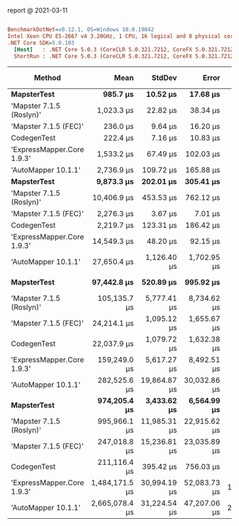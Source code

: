 ﻿report @ 2021-03-11

``` ini

BenchmarkDotNet=v0.12.1, OS=Windows 10.0.19042
Intel Xeon CPU E5-2667 v4 3.20GHz, 1 CPU, 16 logical and 8 physical cores
.NET Core SDK=5.0.103
  [Host]   : .NET Core 5.0.3 (CoreCLR 5.0.321.7212, CoreFX 5.0.321.7212), X64 RyuJIT
  ShortRun : .NET Core 5.0.3 (CoreCLR 5.0.321.7212, CoreFX 5.0.321.7212), X64 RyuJIT


```
|                     Method |           Mean |       StdDev |        Error |       Gen 0 |     Gen 1 | Gen 2 |     Allocated |
|--------------------------- |---------------:|-------------:|-------------:|------------:|----------:|------:|--------------:|
|                **MapsterTest** |       **985.7 μs** |     **10.52 μs** |     **17.68 μs** |     **62.5000** |         **-** |     **-** |      **812.5 KB** |
|   &#39;Mapster 7.1.5 (Roslyn)&#39; |     1,023.3 μs |     22.82 μs |     38.34 μs |     62.5000 |         - |     - |      812.5 KB |
|      &#39;Mapster 7.1.5 (FEC)&#39; |       236.0 μs |      9.64 μs |     16.20 μs |     58.5938 |         - |     - |        750 KB |
|                CodegenTest |       222.4 μs |      7.16 μs |     10.83 μs |     63.4766 |         - |     - |      812.5 KB |
| &#39;ExpressMapper.Core 1.9.3&#39; |     1,533.2 μs |     67.49 μs |    102.03 μs |    132.8125 |         - |     - |    1718.75 KB |
|        &#39;AutoMapper 10.1.1&#39; |     2,736.9 μs |    109.72 μs |    165.88 μs |    242.1875 |         - |     - |       3125 KB |
|                **MapsterTest** |     **9,873.3 μs** |    **202.01 μs** |    **305.41 μs** |    **625.0000** |         **-** |     **-** |       **8125 KB** |
|   &#39;Mapster 7.1.5 (Roslyn)&#39; |    10,406.9 μs |    453.53 μs |    762.12 μs |    625.0000 |         - |     - |       8125 KB |
|      &#39;Mapster 7.1.5 (FEC)&#39; |     2,276.3 μs |      3.67 μs |      7.01 μs |    585.9375 |         - |     - |       7500 KB |
|                CodegenTest |     2,219.7 μs |    123.31 μs |    186.42 μs |    632.8125 |         - |     - |       8125 KB |
| &#39;ExpressMapper.Core 1.9.3&#39; |    14,549.3 μs |     48.20 μs |     92.15 μs |   1343.7500 |         - |     - |    17187.5 KB |
|        &#39;AutoMapper 10.1.1&#39; |    27,650.4 μs |  1,126.40 μs |  1,702.95 μs |   2437.5000 |         - |     - |   31250.05 KB |
|                **MapsterTest** |    **97,442.8 μs** |    **520.89 μs** |    **995.92 μs** |   **6200.0000** |         **-** |     **-** |   **81250.06 KB** |
|   &#39;Mapster 7.1.5 (Roslyn)&#39; |   105,135.7 μs |  5,777.41 μs |  8,734.62 μs |   6333.3333 |         - |     - |   81251.42 KB |
|      &#39;Mapster 7.1.5 (FEC)&#39; |    24,214.1 μs |  1,095.12 μs |  1,655.67 μs |   5875.0000 |         - |     - |   75000.03 KB |
|                CodegenTest |    22,037.9 μs |  1,079.72 μs |  1,632.38 μs |   6343.7500 |         - |     - |   81250.04 KB |
| &#39;ExpressMapper.Core 1.9.3&#39; |   159,249.0 μs |  5,617.27 μs |  8,492.51 μs |  13250.0000 |         - |     - |     171875 KB |
|        &#39;AutoMapper 10.1.1&#39; |   282,525.6 μs | 19,864.87 μs | 30,032.86 μs |  24000.0000 |         - |     - |  312500.28 KB |
|                **MapsterTest** |   **974,205.4 μs** |  **3,433.62 μs** |  **6,564.99 μs** |  **63000.0000** |         **-** |     **-** |  **812500.28 KB** |
|   &#39;Mapster 7.1.5 (Roslyn)&#39; |   995,966.1 μs | 11,985.31 μs | 22,915.62 μs |  63000.0000 |         - |     - |  812500.28 KB |
|      &#39;Mapster 7.1.5 (FEC)&#39; |   247,018.8 μs | 15,236.81 μs | 23,035.89 μs |  58500.0000 |         - |     - |   750000.3 KB |
|                CodegenTest |   211,116.4 μs |    395.42 μs |    756.03 μs |  63333.3333 |         - |     - |  812502.73 KB |
| &#39;ExpressMapper.Core 1.9.3&#39; | 1,484,171.5 μs | 30,994.19 μs | 52,083.73 μs | 134000.0000 |         - |     - |    1718750 KB |
|        &#39;AutoMapper 10.1.1&#39; | 2,665,078.4 μs | 31,224.54 μs | 47,207.06 μs | 244000.0000 | 2000.0000 |     - | 3125000.28 KB |
